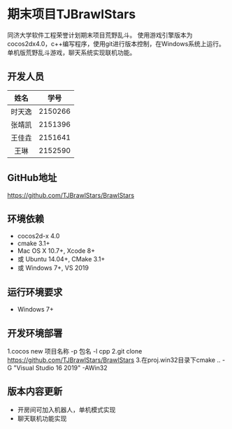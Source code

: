 期末项目TJBrawlStars
=======================
  同济大学软件工程荣誉计划期末项目荒野乱斗。
  使用游戏引擎版本为cocos2dx4.0，c++编写程序，使用git进行版本控制，在Windows系统上运行。
  单机版荒野乱斗游戏，聊天系统实现联机功能。
  
开发人员
------------------------
|姓名  |学号   |
|:----:|:-----:|
|时天逸|2150266|
|张靖凯|2151396|
|王佳垚|2151641|
|王琳  |2152590|

GitHub地址
------------------------
<https://github.com/TJBrawlStars/BrawlStars>

环境依赖
------------------------
* cocos2d-x 4.0
* cmake 3.1+
* Mac OS X 10.7+, Xcode 8+
* 或 Ubuntu 14.04+, CMake 3.1+
* 或 Windows 7+, VS 2019

运行环境要求
------------------------
* Windows 7+

开发环境部署
------------------------
1.cocos new 项目名称 -p 包名 -l cpp
2.git clone https://github.com/TJBrawlStars/BrawlStars
3.在proj.win32目录下cmake .. -G "Visual Studio 16 2019" -AWin32

版本内容更新
------------------------
* 开房间可加入机器人，单机模式实现
* 聊天联机功能实现


